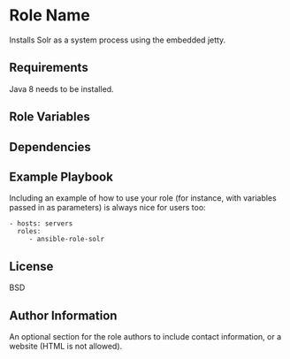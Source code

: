 Role Name
=========

Installs Solr as a system process using the embedded jetty.

Requirements
------------

Java 8 needs to be installed.

Role Variables
--------------


Dependencies
------------


Example Playbook
----------------

Including an example of how to use your role (for instance, with variables passed in as parameters) is always nice for users too:

    - hosts: servers
      roles:
         - ansible-role-solr

License
-------

BSD

Author Information
------------------

An optional section for the role authors to include contact information, or a website (HTML is not allowed).
